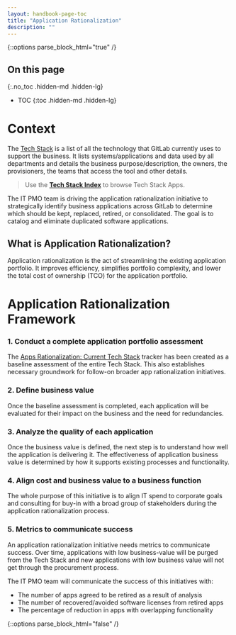 ```yaml
---
layout: handbook-page-toc
title: "Application Rationalization"
description: ""
---
```


{::options parse_block_html="true" /}

<link rel="stylesheet" type="text/css" href="/stylesheets/biztech.css" />

## On this page
{:.no_toc .hidden-md .hidden-lg}

- TOC
{:toc .hidden-md .hidden-lg}

# Context

The [Tech Stack](https://about.gitlab.com/handbook/business-technology/tech-stack-applications/) is a list of all the technology that GitLab currently uses to support the business. It lists systems/applications and data used by all departments and details the business purpose/description, the owners, the provisioners, the teams that access the tool and other details.

> Use the **[Tech Stack Index](/handbook/business-technology/tech-stack/)** to browse Tech Stack Apps.

The IT PMO team is driving the application rationalization initiative to strategically identify business applications across GitLab to determine which should be kept, replaced, retired, or consolidated. The goal is to catalog and eliminate duplicated software applications.

## What is Application Rationalization?

Application rationalization is the act of streamlining the existing application portfolio. It improves efficiency, simplifies portfolio complexity, and lower the total cost of ownership (TCO) for the application portfolio.

# Application Rationalization Framework

### 1. Conduct a complete application portfolio assessment

The [Apps Rationalization: Current Tech Stack](https://docs.google.com/spreadsheets/d/1VO5Ivsyh3_MbPfwxwQC65jccmGXAlMkE_BLxwJGmihk/edit#gid=467329161) tracker has been created as a baseline assessment of the entire Tech Stack. This also establishes necessary groundwork for follow-on broader app rationalization initiatives.

### 2. Define business value

Once the baseline assessment is completed, each application will be evaluated for their impact on the business and the need for redundancies.

### 3. Analyze the quality of each application

Once the business value is defined, the next step is to understand how well the application is delivering it. The effectiveness of application business value is determined by how it supports existing processes and functionality.

### 4. Align cost and business value to a business function

The whole purpose of this initiative is to align IT spend to corporate goals and consulting for buy-in with a broad group of stakeholders during the application rationalization process.

### 5. Metrics to communicate success

An application rationalization initiative needs metrics to communicate success. Over time, applications with low business-value will be purged from the Tech Stack and new applications with low business value will not get through the procurement process.

The IT PMO team will communicate the success of this initiatives with:
- The number of apps agreed to be retired as a result of analysis
- The number of recovered/avoided software licenses from retired apps
- The percentage of reduction in apps with overlapping functionality


{::options parse_block_html="false" /}
